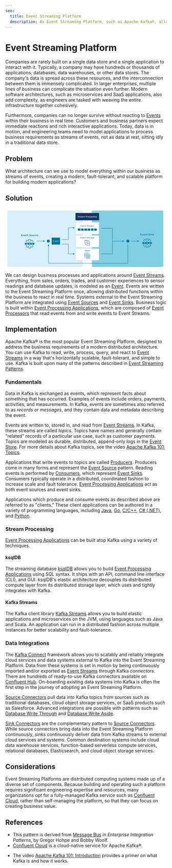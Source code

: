 ```yaml
---
seo:
  title: Event Streaming Platform
  description: An Event Streaming Platform, such as Apache Kafka®, allows businesses to design processes and applications around Event Streams.
---
```


# Event Streaming Platform
Companies are rarely built on a single data store and a single application to interact with it. Typically, a company may have hundreds or thousands of applications, databases, data warehouses, or other data stores. The company's data is spread across these resources, and the interconnection between them is immensely complicated. In larger enterprises, multiple lines of business can complicate the situation even further. Modern software architectures, such as microservices and SaaS applications, also add complexity, as engineers are tasked with weaving the entire infrastructure together cohesively.

Furthermore, companies can no longer survive without reacting to [Events](../event/event.md) within their business in real time. Customers and business partners expect immediate reactions and rich interactive applications. Today, data is in motion, and engineering teams need to model applications to process business requirements as streams of events, not as data at rest, sitting idly in a traditional data store.

## Problem
What architecture can we use to model everything within our business as streams of events, creating a modern, fault-tolerant, and scalable platform for building modern applications?

## Solution
![event streaming platform](../img/event-streaming-platform.svg)

We can design business processes and applications around [Event Streams](../event-stream/event-stream.md). Everything, from sales, orders, trades, and customer experiences to sensor readings and database updates, is modeled as an [Event](../event/event.md). Events are written to the Event Streaming Platform once, allowing distributed functions within the business to react in real time. Systems external to the Event Streaming Platform are integrated using [Event Sources](../event-source/event-source.md) and [Event Sinks](../event-sink/event-sink.md). Business logic is built within [Event Processing Applications](../event-processing/event-processing-application.md), which are composed of [Event Processors](../event-processing/event-processor.md) that read events from and write events to Event Streams.

## Implementation

Apache Kafka® is the most popular Event Streaming Platform, designed to address the business requirements of a modern distributed architecture. You can use Kafka to read, write, process, query, and react to [Event Streams](../event-stream/event-stream.md) in a way that's horizontally scalable, fault-tolerant, and simple to use. Kafka is built upon many of the patterns described in [Event Streaming Patterns](../index.md).

### Fundamentals
Data in Kafka is exchanged as events, which represent facts about something that has occurred. Examples of events include orders, payments, activities, and measurements. In Kafka, events are sometimes also referred to as _records_ or _messages_, and they contain data and metadata describing the event.

<!-- TODO: The youtube link below needs to be to the DCI 101 course-->
Events are written to, stored in, and read from [Event Streams](../event-stream/event-stream.md). In Kafka, these streams are called _topics_. Topics have names and generally contain "related" records of a particular use case, such as customer payments. Topics are modeled as durable, distributed, append-only logs in the [Event Store](../event-storage/event-store.md). For more details about Kafka topics, see the video [Apache Kafka 101: Topics](https://www.youtube.com/watch?v=kj9JH3ZdsBQ).

Applications that write events to topics are called [Producers](https://docs.confluent.io/platform/current/clients/producer.html). Producers come in many forms and represent the [Event Source](../event-source/event-source.md) pattern. Reading events is performed by [Consumers](https://docs.confluent.io/platform/current/clients/consumer.html), which represent [Event Sinks](../event-sink/event-sink.md). Consumers typically operate in a distributed, coordinated fashion to increase scale and fault tolerance. [Event Processing Applications](../event-processing/event-processing-application.md) act as both event sources and event sinks. 

Applications which produce and consume events as described above are referred to as "clients." These client applications can be authored in a variety of programming languages, including [Java](https://docs.confluent.io/clients-kafka-java/current/), [Go](https://docs.confluent.io/clients-confluent-kafka-go/current/), [C/C++](https://docs.confluent.io/clients-librdkafka/current/), [C# (.NET)](https://docs.confluent.io/clients-confluent-kafka-dotnet/current/), and [Python](https://docs.confluent.io/clients-confluent-kafka-python/current/).
<!-- TODO: The links above need to be to the DCI getting started guides-->

### Stream Processing
[Event Processing Applications](../event-processing/event-processing-application.md) can be built atop Kafka using a variety of techniques. 

#### ksqlDB
The streaming database [ksqlDB](https://ksqldb.io) allows you to build [Event Processing Applications](../event-processing/event-processing-application.md) using SQL syntax. It ships with an API, command line interface (CLI), and GUI. ksqlDB's elastic architecture decouples its distributed compute layer from its distributed storage layer, which uses and tightly integrates with Kafka.

#### Kafka Streams
The Kafka client library [Kafka Streams](https://docs.confluent.io/platform/current/streams/index.html) allows you to build elastic applications and microservices on the JVM, using languages such as Java and Scala. An application can run in a distributed fashion across multiple instances for better scalability and fault-tolerance.

### Data Integrations 

The [Kafka Connect](https://docs.confluent.io/platform/current/connect/index.html) framework allows you to scalably and reliably integrate cloud services and data systems external to Kafka into the Event Streaming Platform. Data from these systems is set in motion by being continuously imported and/or exported as [Event Streams](../event-stream/event-stream.md) through Kafka _connectors_. There are hundreds of ready-to-use Kafka connectors available on [Confluent Hub](https://www.confluent.io/hub/). On-boarding existing data systems into Kafka is often the first step in the journey of adopting an Event Streaming Platform. 

[Source Connectors](../event-source/event-source-connector.md) pull data into Kafka topics from sources such as traditional databases, cloud object storage services, or SaaS products such as Salesforce. Advanced integrations are possible with patterns such as [Database Write Through](../event-source/database-write-through.md) and [Database Write Aside](../event-source/database-write-aside.md).

[Sink Connectors](../event-sink/event-sink-connector.md) are the complementary pattern to [Source Connectors](../event-source/event-source.md). While source connectors bring data into the Event Streaming Platform continuously, sinks continuously deliver data from Kafka streams to external cloud services and systems. Common destination systems include cloud data warehouse services, function-based serverless compute services, relational databases, Elasticsearch, and cloud object storage services.

## Considerations 
Event Streaming Platforms are distributed computing systems made up of a diverse set of components. Because building and operating such a platform requires significant engineering expertise and resources, many organizations opt for a fully-managed Kafka service such as [Confluent Cloud](https://www.confluent.io/confluent-cloud/), rather than self-managing the platform, so that they can focus on creating business value.

## References
* This pattern is derived from [Message Bus](https://www.enterpriseintegrationpatterns.com/patterns/messaging/MessageBus.html) in _Enterprise Integration Patterns_, by Gregor Hohpe and Bobby Woolf.
* [Confluent Cloud](https://www.confluent.io/confluent-cloud/) is a cloud-native service for Apache Kafka®.
<!-- TODO: the following link needs to be to the new DCI 101 course-->
* The video [Apache Kafka 101: Introduction](https://www.youtube.com/watch?v=qu96DFXtbG4) provides a primer on what Kafka is and how it works.
